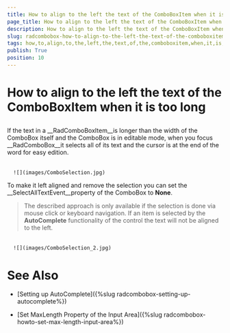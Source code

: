 ```yaml
---
title: How to align to the left the text of the ComboBoxItem when it is too long
page_title: How to align to the left the text of the ComboBoxItem when it is too long
description: How to align to the left the text of the ComboBoxItem when it is too long
slug: radcombobox-how-to-align-to-the-left-the-text-of-the-comboboxitem-when-it-is-too-long2
tags: how,to,align,to,the,left,the,text,of,the,comboboxitem,when,it,is,too,long
publish: True
position: 10
---
```


# How to align to the left the text of the ComboBoxItem when it is too long



## 

If the text in a __RadComboBoxItem__is longer than the width of the ComboBox itself and the ComboBox is in editable mode, when you focus __RadComboBox__it selects all of its text and the cursor is at the end of the word for easy edition. 


         
      ![](images/ComboSelection.jpg)

To make it left aligned and remove the selection you can set the __SelectAllTextEvent__property of the ComboBox to __None__.

>The described approach is only available if the selection is done via mouse click or keyboard navigation. If an item is selected by the __AutoComplete__ functionality of the control the text will not be aligned to the left.
              


         
      ![](images/ComboSelection_2.jpg)

# See Also

 * [Setting up AutoComplete]({%slug radcombobox-setting-up-autocomplete%})

 * [Set MaxLength Property of the Input Area]({%slug radcombobox-howto-set-max-length-input-area%})
